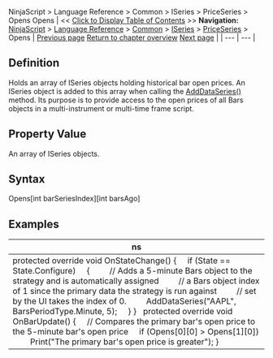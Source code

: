﻿
NinjaScript > Language Reference > Common > ISeries<T> > PriceSeries<double> > Opens
Opens
| << [Click to Display Table of Contents](opens.md) >> **Navigation:**     [NinjaScript](ninjascript-1.md) > [Language Reference](language_reference_wip-1.md) > [Common](common-1.md) > [ISeries<T>](iseriest-1.md) > [PriceSeries<double>](priceseries-1.md) > Opens | [Previous page](open-1.md) [Return to chapter overview](priceseries-1.md) [Next page](typical-1.md) |
| --- | --- |
## Definition
Holds an array of ISeries<double> objects holding historical bar open prices. An ISeries<double> object is added to this array when calling the [AddDataSeries()](adddataseries-1.md) method. Its purpose is to provide access to the open prices of all Bars objects in a multi-instrument or multi-time frame script. 
 
## Property Value
An array of ISeries<double> objects.
 
## Syntax
Opens[int barSeriesIndex][int barsAgo]

## 
## Examples
| ns |
| --- |
| protected override void OnStateChange() {      if (State == State.Configure)      {          // Adds a 5-minute Bars object to the strategy and is automatically assigned          // a Bars object index of 1 since the primary data the strategy is run against          // set by the UI takes the index of 0.          AddDataSeries("AAPL", BarsPeriodType.Minute, 5);      } }   protected override void OnBarUpdate() {      // Compares the primary bar's open price to the 5-minute bar's open price      if (Opens[0][0] > Opens[1][0])          Print("The primary bar's open price is greater"); } |
